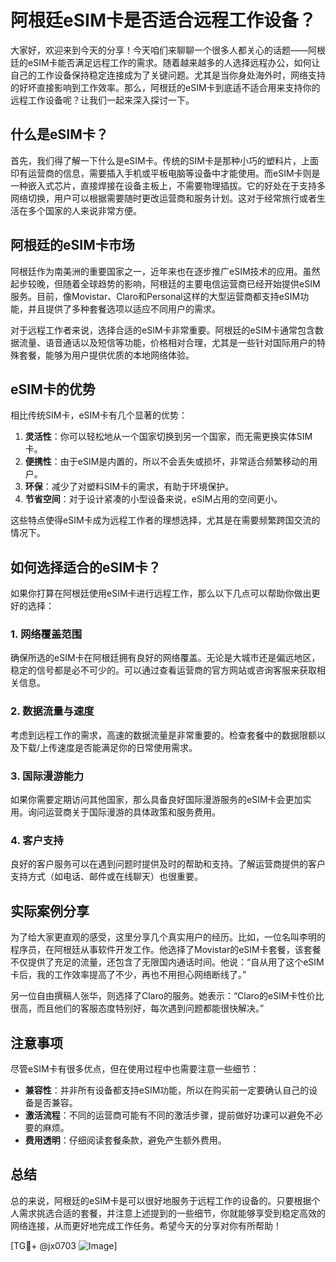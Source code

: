 # 阿根廷eSIM卡是否适合远程工作设备？

大家好，欢迎来到今天的分享！今天咱们来聊聊一个很多人都关心的话题——阿根廷的eSIM卡能否满足远程工作的需求。随着越来越多的人选择远程办公，如何让自己的工作设备保持稳定连接成为了关键问题。尤其是当你身处海外时，网络支持的好坏直接影响到工作效率。那么，阿根廷的eSIM卡到底适不适合用来支持你的远程工作设备呢？让我们一起来深入探讨一下。

## 什么是eSIM卡？

首先，我们得了解一下什么是eSIM卡。传统的SIM卡是那种小巧的塑料片，上面印有运营商的信息，需要插入手机或平板电脑等设备中才能使用。而eSIM卡则是一种嵌入式芯片，直接焊接在设备主板上，不需要物理插拔。它的好处在于支持多网络切换，用户可以根据需要随时更改运营商和服务计划。这对于经常旅行或者生活在多个国家的人来说非常方便。

## 阿根廷的eSIM卡市场

阿根廷作为南美洲的重要国家之一，近年来也在逐步推广eSIM技术的应用。虽然起步较晚，但随着全球趋势的影响，阿根廷的主要电信运营商已经开始提供eSIM服务。目前，像Movistar、Claro和Personal这样的大型运营商都支持eSIM功能，并且提供了多种套餐选项以适应不同用户的需求。

对于远程工作者来说，选择合适的eSIM卡非常重要。阿根廷的eSIM卡通常包含数据流量、语音通话以及短信等功能，价格相对合理，尤其是一些针对国际用户的特殊套餐，能够为用户提供优质的本地网络体验。

## eSIM卡的优势

相比传统SIM卡，eSIM卡有几个显著的优势：

1. **灵活性**：你可以轻松地从一个国家切换到另一个国家，而无需更换实体SIM卡。
2. **便携性**：由于eSIM是内置的，所以不会丢失或损坏，非常适合频繁移动的用户。
3. **环保**：减少了对塑料SIM卡的需求，有助于环境保护。
4. **节省空间**：对于设计紧凑的小型设备来说，eSIM占用的空间更小。

这些特点使得eSIM卡成为远程工作者的理想选择，尤其是在需要频繁跨国交流的情况下。

## 如何选择适合的eSIM卡？

如果你打算在阿根廷使用eSIM卡进行远程工作，那么以下几点可以帮助你做出更好的选择：

### 1. 网络覆盖范围

确保所选的eSIM卡在阿根廷拥有良好的网络覆盖。无论是大城市还是偏远地区，稳定的信号都是必不可少的。可以通过查看运营商的官方网站或咨询客服来获取相关信息。

### 2. 数据流量与速度

考虑到远程工作的需求，高速的数据流量是非常重要的。检查套餐中的数据限额以及下载/上传速度是否能满足你的日常使用需求。

### 3. 国际漫游能力

如果你需要定期访问其他国家，那么具备良好国际漫游服务的eSIM卡会更加实用。询问运营商关于国际漫游的具体政策和服务费用。

### 4. 客户支持

良好的客户服务可以在遇到问题时提供及时的帮助和支持。了解运营商提供的客户支持方式（如电话、邮件或在线聊天）也很重要。

## 实际案例分享

为了给大家更直观的感受，这里分享几个真实用户的经历。比如，一位名叫李明的程序员，在阿根廷从事软件开发工作。他选择了Movistar的eSIM卡套餐，该套餐不仅提供了充足的流量，还包含了无限国内通话时间。他说：“自从用了这个eSIM卡后，我的工作效率提高了不少，再也不用担心网络断线了。”

另一位自由撰稿人张华，则选择了Claro的服务。她表示：“Claro的eSIM卡性价比很高，而且他们的客服态度特别好，每次遇到问题都能很快解决。”

## 注意事项

尽管eSIM卡有很多优点，但在使用过程中也需要注意一些细节：

- **兼容性**：并非所有设备都支持eSIM功能，所以在购买前一定要确认自己的设备是否兼容。
- **激活流程**：不同的运营商可能有不同的激活步骤，提前做好功课可以避免不必要的麻烦。
- **费用透明**：仔细阅读套餐条款，避免产生额外费用。

## 总结

总的来说，阿根廷的eSIM卡是可以很好地服务于远程工作的设备的。只要根据个人需求挑选合适的套餐，并注意上述提到的一些细节，你就能够享受到稳定高效的网络连接，从而更好地完成工作任务。希望今天的分享对你有所帮助！

[TG💪+ @jx0703 ![Image](https://github.com/user-attachments/assets/dbca1d08-cadb-493c-b0ec-ad6f7a83f270)]